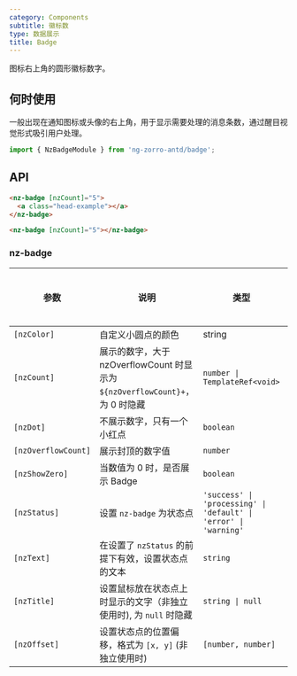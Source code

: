```yaml
---
category: Components
subtitle: 徽标数
type: 数据展示
title: Badge
---
```


图标右上角的圆形徽标数字。

## 何时使用

一般出现在通知图标或头像的右上角，用于显示需要处理的消息条数，通过醒目视觉形式吸引用户处理。

```ts
import { NzBadgeModule } from 'ng-zorro-antd/badge';
```

## API

```html
<nz-badge [nzCount]="5">
  <a class="head-example"></a>
</nz-badge>
```

```html
<nz-badge [nzCount]="5"></nz-badge>
```

### nz-badge

| 参数 | 说明 | 类型 | 默认值 | 全局配置 |
| --- | --- | --- | --- | --- |
| `[nzColor]` | 自定义小圆点的颜色 | string | - | ✅ |
| `[nzCount]` | 展示的数字，大于 nzOverflowCount 时显示为 `${nzOverflowCount}+`，为 0 时隐藏 | `number \| TemplateRef<void>` | - |
| `[nzDot]` | 不展示数字，只有一个小红点 | `boolean` | `false` |
| `[nzOverflowCount]` | 展示封顶的数字值 | `number` | `99` | ✅ |
| `[nzShowZero]` | 当数值为 0 时，是否展示 Badge | `boolean` | `false` |
| `[nzStatus]` | 设置 `nz-badge` 为状态点 | `'success' \| 'processing' \| 'default' \| 'error' \| 'warning'` | - |
| `[nzText]` | 在设置了 `nzStatus` 的前提下有效，设置状态点的文本 | `string` | - |
| `[nzTitle]` | 设置鼠标放在状态点上时显示的文字（非独立使用时), 为 `null` 时隐藏 | `string \| null` | `nzCount` |
| `[nzOffset]` | 设置状态点的位置偏移，格式为 `[x, y]` (非独立使用时) | `[number, number]` | - |
